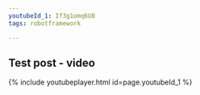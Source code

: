 ```yaml
---
youtubeId_1: If3g1omq6U8
tags: robotframework

---
```


<h2> Test post - video </h2>

{% include youtubeplayer.html id=page.youtubeId_1 %}
